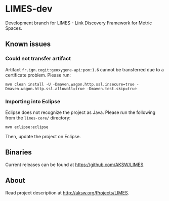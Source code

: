 # LIMES-dev
Development branch for LIMES - Link Discovery Framework for Metric Spaces.

## Known issues

### Could not transfer artifact
Artifact `fr.ign.cogit:geoxygene-api:pom:1.6` cannot be transferred due to a certificate problem. Please run:
```
mvn clean install -U -Dmaven.wagon.http.ssl.insecure=true -Dmaven.wagon.http.ssl.allowall=true -Dmaven.test.skip=true
```

### Importing into Eclipse
Eclipse does not recognize the project as Java. Please run the following from the `limes-core/` directory:
```
mvn eclipse:eclipse
```
Then, update the project on Eclipse.

## Binaries
Current releases can be found at https://github.com/AKSW/LIMES.

## About
Read project description at http://aksw.org/Projects/LIMES.

